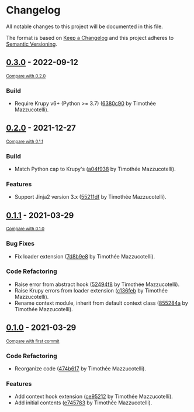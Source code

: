 # Changelog
All notable changes to this project will be documented in this file.

The format is based on [Keep a Changelog](http://keepachangelog.com/en/1.0.0/)
and this project adheres to [Semantic Versioning](http://semver.org/spec/v2.0.0.html).

<!-- insertion marker -->
## [0.3.0](https://github.com/Krunal-Kevadiya/krupy-templates-extensions/releases/tag/0.3.0) - 2022-09-12

<small>[Compare with 0.2.0](https://github.com/Krunal-Kevadiya/krupy-templates-extensions/compare/0.2.0...0.3.0)</small>

### Build
- Require Krupy v6+ (Python >= 3.7) ([6380c90](https://github.com/Krunal-Kevadiya/krupy-templates-extensions/commit/6380c90a3e26c596790d9a083673dcf1dd613678) by Timothée Mazzucotelli).


## [0.2.0](https://github.com/Krunal-Kevadiya/krupy-templates-extensions/releases/tag/0.2.0) - 2021-12-27

<small>[Compare with 0.1.1](https://github.com/Krunal-Kevadiya/krupy-templates-extensions/compare/0.1.1...0.2.0)</small>

### Build
- Match Python cap to Krupy's ([a04f938](https://github.com/Krunal-Kevadiya/krupy-templates-extensions/commit/a04f93813f9795b64cbd9d21209dd5e5127b3eb4) by Timothée Mazzucotelli).

### Features
- Support Jinja2 version 3.x ([55211df](https://github.com/Krunal-Kevadiya/krupy-templates-extensions/commit/55211df29c4118c2603cc18ea4a1bc4247e41176) by Timothée Mazzucotelli).


## [0.1.1](https://github.com/Krunal-Kevadiya/krupy-templates-extensions/releases/tag/0.1.1) - 2021-03-29

<small>[Compare with 0.1.0](https://github.com/Krunal-Kevadiya/krupy-templates-extensions/compare/0.1.0...0.1.1)</small>

### Bug Fixes
- Fix loader extension ([7d8b9e8](https://github.com/Krunal-Kevadiya/krupy-templates-extensions/commit/7d8b9e8cf2de66fafc9953ff5d4ba4e210470649) by Timothée Mazzucotelli).

### Code Refactoring
- Raise error from abstract hook ([52494f8](https://github.com/Krunal-Kevadiya/krupy-templates-extensions/commit/52494f8d02505027da0733a7beb9269fc2ba8c3e) by Timothée Mazzucotelli).
- Raise Krupy errors from loader extension ([c136feb](https://github.com/Krunal-Kevadiya/krupy-templates-extensions/commit/c136febaa4ed719f5a0919e2fa073862258e7143) by Timothée Mazzucotelli).
- Rename context module, inherit from default context class ([855284a](https://github.com/Krunal-Kevadiya/krupy-templates-extensions/commit/855284ad2112feecd6b2a8dfc38dbbd397d29275) by Timothée Mazzucotelli).


## [0.1.0](https://github.com/Krunal-Kevadiya/krupy-templates-extensions/releases/tag/0.1.0) - 2021-03-29

<small>[Compare with first commit](https://github.com/Krunal-Kevadiya/krupy-templates-extensions/compare/e74578393a7cffe4e502640a6092e789d2cc6f29...0.1.0)</small>

### Code Refactoring
- Reorganize code ([474b617](https://github.com/Krunal-Kevadiya/krupy-templates-extensions/commit/474b6173f3970c7713643b7cbc16f11f32a70e5c) by Timothée Mazzucotelli).

### Features
- Add context hook extension ([ce95212](https://github.com/Krunal-Kevadiya/krupy-templates-extensions/commit/ce952126afb282cfa1fbf18366a6f857426eeaa1) by Timothée Mazzucotelli).
- Add initial contents ([e745783](https://github.com/Krunal-Kevadiya/krupy-templates-extensions/commit/e74578393a7cffe4e502640a6092e789d2cc6f29) by Timothée Mazzucotelli).
